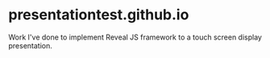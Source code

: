 # presentationtest.github.io
Work I've done to implement Reveal JS framework to a touch screen display presentation.
